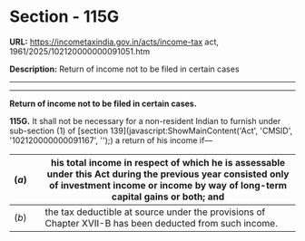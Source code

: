 # Section - 115G

**URL:** https://incometaxindia.gov.in/acts/income-tax act, 1961/2025/102120000000091051.htm

**Description:** Return of income not to be filed in certain cases

---

****

**Return of income not to be filed in certain cases.**

**115G.** It shall not be necessary for a non-resident Indian to furnish under sub-section (1) of [section 139](javascript:ShowMainContent\('Act', 'CMSID', '102120000000091167', ''\);) a return of his income if—

(_a_) |  |  his total income in respect of which he is assessable under this Act during the previous year consisted only of investment income or income by way of long-term capital gains or both; and  
---|---|---  
(_b_) |  |  the tax deductible at source under the provisions of Chapter XVII-B has been deducted from such income.